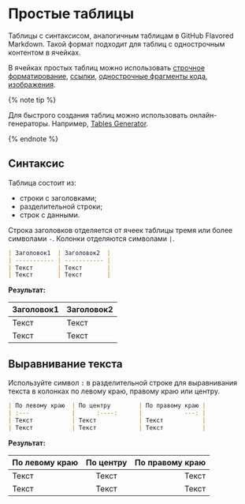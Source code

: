 # Простые таблицы

Таблицы с синтаксисом, аналогичным таблицам в GitHub Flavored Markdown. Такой формат подходит для таблиц с однострочным контентом в ячейках.

В ячейках простых таблиц можно использовать [строчное форматирование](../base.md#line), [ссылки](../links.md), [однострочные фрагменты кода](../code.md#inline), [изображения](../media.md#images).

{% note tip %}

Для быстрого создания таблиц можно использовать онлайн-генераторы. Например, [Tables Generator](https://www.tablesgenerator.com/markdown_tables).

{% endnote %}

## Синтаксис

Таблица состоит из:
* строки с заголовками;
* разделительной строки;
* строк с данными.

Строка заголовков отделяется от ячеек таблицы тремя или более символами `-`. Колонки отделяются символами `|`.

```markdown
| Заголовок1  | Заголовок2  |
| ----------- | ----------- |
| Текст       | Текст       |
| Текст       | Текст       |
```

**Результат:**

| Заголовок1  | Заголовок2  |
| ----------- | ----------- |
| Текст       | Текст       |
| Текст       | Текст       |



## Выравнивание текста

Используйте символ `:` в разделительной строке для выравнивания текста в колонках по левому краю, правому краю или центру.

```markdown
| По левому краю  | По центру        | По правому краю |
| :---            |      :----:      |            ---: |
| Текст           | Текст            | Текст           |
| Текст           | Текст            | Текст           |
```

**Результат:**

| По левому краю  |     По центру    | По правому краю |
| :---            |      :----:      |            ---: |
| Текст           | Текст            | Текст           |
| Текст           | Текст            | Текст           |
